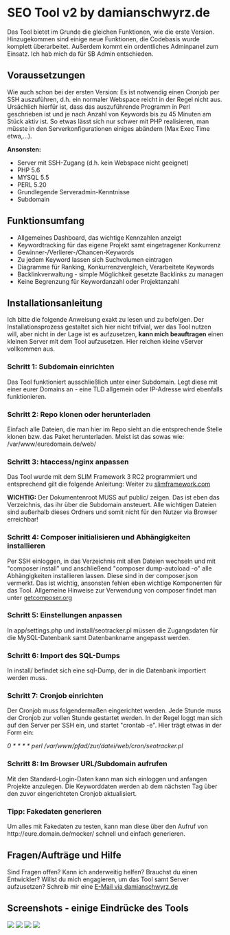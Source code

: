 <h1>SEO Tool v2 by damianschwyrz.de</h1>
<p>Das Tool bietet im Grunde die gleichen Funktionen, wie die erste Version. Hinzugekommen sind einige neue Funktionen, die Codebasis wurde komplett überarbeitet. Außerdem kommt ein ordentliches Adminpanel zum Einsatz. Ich hab mich da für SB Admin entschieden.</p>
<h2>Voraussetzungen</h2>
<p>Wie auch schon bei der ersten Version: Es ist notwendig einen Cronjob per SSH auszuführen, d.h. ein normaler Webspace reicht in der Regel nicht aus. Ursächlich hierfür ist, dass das auszuführende Programm in Perl geschrieben ist und je nach Anzahl von Keywords bis zu 45 Minuten am Stück aktiv ist. So etwas lässt sich nur schwer mit PHP realisieren, man müsste in den Serverkonfigurationen einiges abändern (Max Exec Time etwa,...).</p>

<strong>Ansonsten:</strong>
<ul>
<li>Server mit SSH-Zugang (d.h. kein Webspace nicht geeignet)</li>
<li>PHP 5.6</li>
<li>MYSQL 5.5</li>
<li>PERL 5.20</li>
<li>Grundlegende Serveradmin-Kenntnisse</li>
<li>Subdomain</li>
</ul>

<h2>Funktionsumfang</h2>
<ul>
<li>Allgemeines Dashboard, das wichtige Kennzahlen anzeigt</li>
<li>Keywordtracking für das eigene Projekt samt eingetragener Konkurrenz</li>
<li>Gewinner-/Verlierer-/Chancen-Keywords</li>
<li>Zu jedem Keyword lassen sich Suchvolumen eintragen</li>
<li>Diagramme für Ranking, Konkurrenzvergleich, Verarbeitete Keywords</li>
<li>Backlinkverwaltung - simple Möglichkeit gesetzte Backlinks zu managen</li>
<li>Keine Begrenzung für Keywordanzahl oder Projektanzahl</li>
</ul>

<h2>Installationsanleitung</h2>
<p>Ich bitte die folgende Anweisung exakt zu lesen und zu befolgen. Der Installationsprozess gestaltet sich hier nicht trifvial, wer das Tool nutzen will, aber nicht in der Lage ist es aufzusetzen, <strong>kann mich beauftragen</strong> einen kleinen Server mit dem Tool aufzusetzen. Hier reichen kleine vServer vollkommen aus.</p>

<h3>Schritt 1: Subdomain einrichten</h3>
<p>Das Tool funktioniert ausschließlich unter einer Subdomain. Legt diese mit einer eurer Domains an - eine TLD allgemein oder IP-Adresse wird ebenfalls funktionieren.</p>
<h3>Schritt 2: Repo klonen oder herunterladen</h3>
<p>Einfach alle Dateien, die man hier im Repo sieht an die entsprechende Stelle klonen bzw. das Paket herunterladen. Meist ist das sowas wie: /var/www/euredomain.de/web/</p>
<h3>Schritt 3: htaccess/nginx anpassen</h3>
<p>Das Tool wurde mit dem SLIM Framework 3 RC2 programmiert und entsprechend gilt die folgende Anleitung: Weiter zu <a href="http://www.slimframework.com/docs/start/web-servers.html" target="_blank">slimframework.com</a></p>
<p><strong>WICHTIG:</strong> Der Dokumentenroot MUSS auf public/ zeigen. Das ist eben das Verzeichnis, das ihr über die Subdomain ansteuert. Alle wichtigen Dateien sind außerhalb dieses Ordners und somit nicht für den Nutzer via Browser erreichbar!</p>
<h3>Schritt 4: Composer initialisieren und Abhängigkeiten installieren</h3>
<p>Per SSH einloggen, in das Verzeichnis mit allen Dateien wechseln und mit "composer install" und anschließend "composer dump-autoload -o" alle Abhängigkeiten installieren lassen. Diese sind in der composer.json vermerkt. Das ist wichtig, ansonsten fehlen eben wichtige Komponenten für das Tool. Allgemeine Hinweise zur Verwendung von composer findet man unter <a href="https://getcomposer.org/" target="_blank">getcomposer.org</a></p>
<h3>Schritt 5: Einstellungen anpassen</h3>
<p>In app/settings.php und install/seotracker.pl müssen die Zugangsdaten für die MySQL-Datenbank samt Datenbankname angepasst werden.</p>
<h3>Schritt 6: Import des SQL-Dumps</h3>
<p>In install/ befindet sich eine sql-Dump, der in die Datenbank importiert werden muss.</p>
<h3>Schritt 7: Cronjob einrichten</h3>
<p>Der Cronjob muss folgendermaßen eingerichtet werden. Jede Stunde muss der Cronjob zur vollen Stunde gestartet werden. In der Regel loggt man sich auf den Server per SSH ein, und startet "crontab -e". Hier trägt etwas in der Form ein:</p>
<p><em>0 * * * * perl /var/www/pfad/zur/datei/web/cron/seotracker.pl</em></p>
<h3>Schritt 8: Im Browser URL/Subdomain aufrufen</h3>
<p>Mit den Standard-Login-Daten kann man sich einloggen und anfangen Projekte anzulegen. Die Keyworddaten werden ab dem nächsten Tag über den zuvor eingerichteten Cronjob aktualisiert.</p>
<h3>Tipp: Fakedaten generieren</h3>
<p>Um alles mit Fakedaten zu testen, kann man diese über den Aufruf von http://eure.domain.de/mocker/ schnell und einfach generieren.</p>

<h2>Fragen/Aufträge und Hilfe</h2>
<p>Sind Fragen offen? Kann ich anderweitig helfen? Brauchst du einen Entwickler? Willst du mich engagieren, um das Tool samt Server aufzusetzen? Schreib mir eine <a href="http://damianschwyrz.de">E-Mail via damianschwyrz.de</a></p>

<h2>Screenshots - einige Eindrücke des Tools</h2>
<img src="http://i.imgur.com/cDcseJ3.png">
<img src="http://i.imgur.com/yIQuTXI.png">
<img src="http://i.imgur.com/GJTjcFt.png">
<img src="http://i.imgur.com/S8tTjD1.png">
